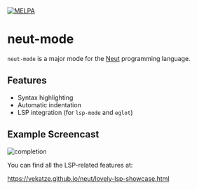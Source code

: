 [![MELPA](https://melpa.org/packages/neut-mode-badge.svg)](https://melpa.org/#/neut-mode)

# neut-mode

`neut-mode` is a major mode for the [Neut](https://vekatze.github.io/neut) programming language.

## Features

- Syntax highlighting
- Automatic indentation
- LSP integration (for `lsp-mode` and `eglot`)

## Example Screencast

![completion](https://vekatze.github.io/neut/image/screencasts/completion.gif "completion")

You can find all the LSP-related features at:

https://vekatze.github.io/neut/lovely-lsp-showcase.html
